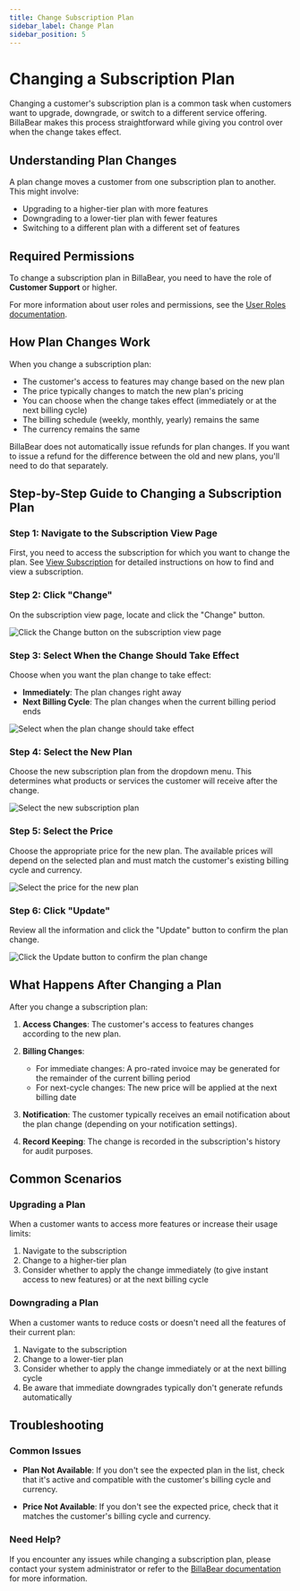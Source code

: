 ```yaml
---
title: Change Subscription Plan
sidebar_label: Change Plan
sidebar_position: 5
---
```


# Changing a Subscription Plan

Changing a customer's subscription plan is a common task when customers want to upgrade, downgrade, or switch to a different service offering. BillaBear makes this process straightforward while giving you control over when the change takes effect.

## Understanding Plan Changes

A plan change moves a customer from one subscription plan to another. This might involve:
- Upgrading to a higher-tier plan with more features
- Downgrading to a lower-tier plan with fewer features
- Switching to a different plan with a different set of features

## Required Permissions

To change a subscription plan in BillaBear, you need to have the role of **Customer Support** or higher.

For more information about user roles and permissions, see the [User Roles documentation](../user_roles/).

## How Plan Changes Work

When you change a subscription plan:

- The customer's access to features may change based on the new plan
- The price typically changes to match the new plan's pricing
- You can choose when the change takes effect (immediately or at the next billing cycle)
- The billing schedule (weekly, monthly, yearly) remains the same
- The currency remains the same

BillaBear does not automatically issue refunds for plan changes. If you want to issue a refund for the difference between the old and new plans, you'll need to do that separately.

## Step-by-Step Guide to Changing a Subscription Plan

### Step 1: Navigate to the Subscription View Page

First, you need to access the subscription for which you want to change the plan. See [View Subscription](./view_subscription.md) for detailed instructions on how to find and view a subscription.

### Step 2: Click "Change"

On the subscription view page, locate and click the "Change" button.

![Click the Change button on the subscription view page](./change_plan_screenshots/1_click_change.png)

### Step 3: Select When the Change Should Take Effect

Choose when you want the plan change to take effect:
- **Immediately**: The plan changes right away
- **Next Billing Cycle**: The plan changes when the current billing period ends

![Select when the plan change should take effect](./change_plan_screenshots/2_select_when.png)

### Step 4: Select the New Plan

Choose the new subscription plan from the dropdown menu. This determines what products or services the customer will receive after the change.

![Select the new subscription plan](./change_plan_screenshots/3_select_plan.png)

### Step 5: Select the Price

Choose the appropriate price for the new plan. The available prices will depend on the selected plan and must match the customer's existing billing cycle and currency.

![Select the price for the new plan](./change_plan_screenshots/4_select_price.png)

### Step 6: Click "Update"

Review all the information and click the "Update" button to confirm the plan change.

![Click the Update button to confirm the plan change](./change_plan_screenshots/5_click_button.png)

## What Happens After Changing a Plan

After you change a subscription plan:

1. **Access Changes**: The customer's access to features changes according to the new plan.

2. **Billing Changes**:
   - For immediate changes: A pro-rated invoice may be generated for the remainder of the current billing period
   - For next-cycle changes: The new price will be applied at the next billing date

3. **Notification**: The customer typically receives an email notification about the plan change (depending on your notification settings).

4. **Record Keeping**: The change is recorded in the subscription's history for audit purposes.

## Common Scenarios

### Upgrading a Plan

When a customer wants to access more features or increase their usage limits:

1. Navigate to the subscription
2. Change to a higher-tier plan
3. Consider whether to apply the change immediately (to give instant access to new features) or at the next billing cycle

### Downgrading a Plan

When a customer wants to reduce costs or doesn't need all the features of their current plan:

1. Navigate to the subscription
2. Change to a lower-tier plan
3. Consider whether to apply the change immediately or at the next billing cycle
4. Be aware that immediate downgrades typically don't generate refunds automatically

## Troubleshooting

### Common Issues

- **Plan Not Available**: If you don't see the expected plan in the list, check that it's active and compatible with the customer's billing cycle and currency.

- **Price Not Available**: If you don't see the expected price, check that it matches the customer's billing cycle and currency.

### Need Help?

If you encounter any issues while changing a subscription plan, please contact your system administrator or refer to the [BillaBear documentation](../) for more information.